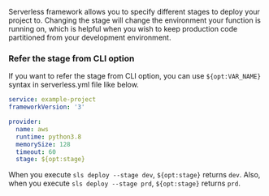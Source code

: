 Serverless framework allows you to specify different stages to deploy your project to. Changing the stage will change the environment your function is running on, which is helpful when you wish to keep production code partitioned from your development environment.


### Refer the stage from CLI option
If you want to refer the stage from CLI option, you can use `${opt:VAR_NAME}` syntax in serverless.yml file like below.

```yaml
service: example-project
frameworkVersion: '3'

provider:
  name: aws
  runtime: python3.8
  memorySize: 128
  timeout: 60
  stage: ${opt:stage}
```
When you execute `sls deploy --stage dev`, `${opt:stage}` returns `dev`.
Also, when you execute `sls deploy --stage prd`, `${opt:stage}` returns `prd`.
